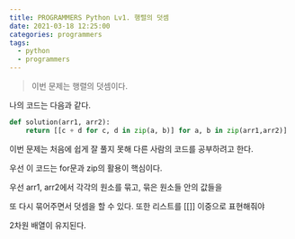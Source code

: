 ```yaml
---
title: PROGRAMMERS Python Lv1. 행렬의 덧셈
date: 2021-03-18 12:25:00
categories: programmers
tags:
  - python
  - programmers
---
```

>이번 문제는 행렬의 덧셈이다.

나의 코드는 다음과 같다.

~~~python
def solution(arr1, arr2):
    return [[c + d for c, d in zip(a, b)] for a, b in zip(arr1,arr2)]
~~~
이번 문제는 처음에 쉽게 잘 풀지 못해 다른 사람의 코드를 공부하려고 한다.

우선 이 코드는 for문과 zip의 활용이 핵심이다.

우선 arr1, arr2에서 각각의 원소를 묶고, 묶은 원소들 안의 값들을

또 다시 묶어주면서 덧셈을 할 수 있다. 또한 리스트를 [[]] 이중으로 표현해줘야

2차원 배열이 유지된다.
